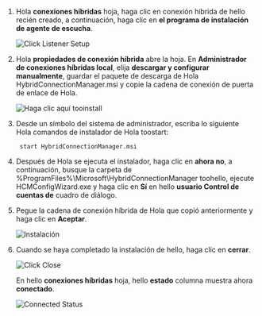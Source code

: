 
1. Hola **conexiones híbridas** hoja, haga clic en conexión híbrida de hello recién creado, a continuación, haga clic en **el programa de instalación de agente de escucha**.
   
    ![Click Listener Setup](./media/app-service-hybrid-connections-manager-install/D04ClickListenerSetup.png)
2. Hola **propiedades de conexión híbrida** abre la hoja. En **Administrador de conexiones híbridas local**, elija **descargar y configurar manualmente**, guardar el paquete de descarga de Hola HybridConnectionManager.msi y copie la cadena de conexión de puerta de enlace de Hola.
   
    ![Haga clic aquí tooinstall](./media/app-service-hybrid-connections-manager-install/D05ClickToInstallHCM.png)
3. Desde un símbolo del sistema de administrador, escriba lo siguiente Hola comandos de instalador de Hola toostart:
   
        start HybridConnectionManager.msi
4. Después de Hola se ejecuta el instalador, haga clic en **ahora no**, a continuación, busque la carpeta de %ProgramFiles%\Microsoft\HybridConnectionManager toohello, ejecute HCMConfigWizard.exe y haga clic en **Sí** en hello **usuario Control de cuentas de** cuadro de diálogo.
5. Pegue la cadena de conexión híbrida de Hola que copió anteriormente y haga clic en **Aceptar**. 
   
    ![Instalación](./media/app-service-hybrid-connections-manager-install/D08aHCMInstallManual.png)
6. Cuando se haya completado la instalación de hello, haga clic en **cerrar**.
   
    ![Click Close](./media/app-service-hybrid-connections-manager-install/D09HCMInstallComplete.png)
   
    En hello **conexiones híbridas** hoja, hello **estado** columna muestra ahora **conectado**. 
   
    ![Connected Status](./media/app-service-hybrid-connections-manager-install/D10HCStatusConnected.png)

